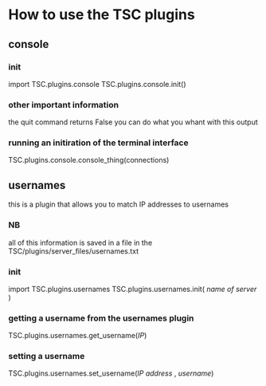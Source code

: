# How to use the TSC plugins

## console

### init
import TSC.plugins.console
TSC.plugins.console.init()

### other important information
the quit command returns False you can do what you whant with this output

###  running an initiration of the terminal interface
TSC.plugins.console.console_thing(connections)

## usernames
this is a plugin that allows you to match IP addresses to usernames
### NB
all of this information is saved in a file in the TSC/plugins/server_files/usernames.txt

### init
import TSC.plugins.usernames
TSC.plugins.usernames.init( _name of server_ )

### getting a username from the usernames plugin
TSC.plugins.usernames.get_username(_IP_)

### setting a username
TSC.plugins.usernames.set_username(_IP address_ , _username_)
